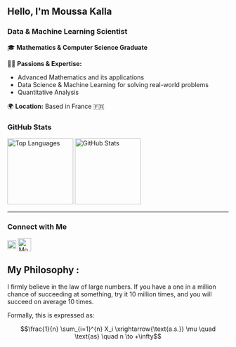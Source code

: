 ## Hello, I'm Moussa Kalla 

### **Data & Machine Learning Scientist**

🎓 **Mathematics & Computer Science Graduate** 

👨‍💻 **Passions & Expertise:**  
- Advanced Mathematics and its applications  
- Data Science & Machine Learning for solving real-world problems  
- Quantitative Analysis 

🌍 **Location:** Based in France 🇫🇷  

### **GitHub Stats**

<div>
  <img height="150em" src="https://github-readme-stats.vercel.app/api/top-langs/?username=Moussa-Kalla&layout=compact&langs_count=7&border_color=22272e&bg_color=22272e&title_color=8f989f&text_color=8f989f&icon_color=b55c5e" alt="Top Languages"/>
  <img height="150em" src="https://github-readme-stats.vercel.app/api?username=Moussa-Kalla&show_icons=true&border_color=22272e&bg_color=22272e&title_color=8f989f&icon_color=b55c5e&text_color=8f989f&include_all_commits=true&count_private=true" alt="GitHub Stats"/>
</div>

---

### **Connect with Me**
<a href="https://www.linkedin.com/in/moussa-kalla" target="_blank"><img align="center" src="https://raw.githubusercontent.com/rahuldkjain/github-profile-readme-generator/master/src/images/icons/Social/linked-in-alt.svg" alt="Moussa Kalla" height="20" width="20"/></a>
<a href="https://github.com/Moussa-Kalla" target="_blank"><img align="center" src="https://raw.githubusercontent.com/rahuldkjain/github-profile-readme-generator/master/src/images/icons/Social/github.svg" alt="Moussa Kalla" height="30" width="30"/></a>

## My Philosophy :

I firmly believe in the law of large numbers. If you have a one in a million chance of succeeding at something, try it 10 million times, and you will succeed on average 10 times.

Formally, this is expressed as:

$$\frac{1}{n} \sum_{i=1}^{n} X_i \xrightarrow{\text{a.s.}} \mu \quad \text{as} \quad n \to +\infty$$
